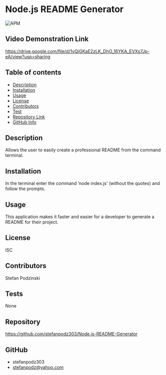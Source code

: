 # Node.js README Generator

![APM](https://img.shields.io/badge/license-ISC-blue)

## Video Demonstration Link

https://drive.google.com/file/d/1vQjGKaE2zLK_DhO_16YKA_EVXs7Jp-eA/view?usp=sharing

## Table of contents
- [Description](#Description)
- [Installation](#Installation)
- [Usage](#Usage)
- [License](#License)
- [Contributors](#Contributors)
- [Test](#Test)
- [Repository Link](#Repository)
- [GitHub Info](#GitHub) 

## Description 
Allows the user to easily create a professional README from the command terminal. 

## Installation
In the terminal enter the command ’node index.js’ (without the quotes) and follow the prompts.

## Usage
This application makes it faster and easier for a developer to generate a README for their project.

## License
ISC

## Contributors
Stefan Podzinski

## Tests
None

## Repository
https://github.com/stefanpodz303/Node.js-README-Generator

## GitHub
- stefanpodz303
- stefanpodz@yahoo.com
